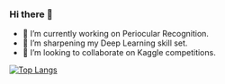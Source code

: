### Hi there 👋

<!--
**ruch798/ruch798** is a ✨ _special_ ✨ repository because its `README.md` (this file) appears on your GitHub profile.
-->

- 🔭 I’m currently working on Periocular Recognition.
- 🌱 I’m sharpening my Deep Learning skill set.
- 👯 I’m looking to collaborate on Kaggle competitions.

[![Top Langs](https://github-readme-stats.vercel.app/api/top-langs/?username=ruch798&layout=compact)](https://github.com/anuraghazra/github-readme-stats)

<!-- ![Ruchi's github stats](https://github-readme-stats.vercel.app/api?username=ruch798&show_icons=true&hide=contribs,issues)
